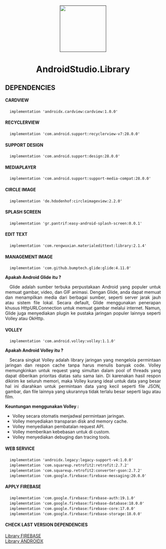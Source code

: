 <p align="center"><a href=""><img height="150" src="https://user-images.githubusercontent.com/37952748/75752927-4426f680-5d5c-11ea-80b0-c455992a9f47.png"></a></p>
<h1 align="center">AndroidStudio.Library</h1>

<h2 align="left">DEPENDENCIES</h2>

#### CARDVIEW
&emsp;```implementation 'androidx.cardview:cardview:1.0.0'```

#### RECYCLERVIEW
&emsp;```implementation 'com.android.support:recyclerview-v7:28.0.0'```

#### SUPPORT DESIGN
&emsp;```implementation 'com.android.support:design:28.0.0'```

#### MEDIAPLAYER
&emsp;```implementation 'com.android.support:support-media-compat:28.0.0'```

#### CIRCLE IMAGE
&emsp;```implementation 'de.hdodenhof:circleimageview:2.2.0'```

#### SPLASH SCREEN
&emsp;```implementation 'gr.pantrif:easy-android-splash-screen:0.0.1'```

#### EDIT TEXT
&emsp;```implementation 'com.rengwuxian.materialedittext:library:2.1.4'```

#### MANAGEMENT IMAGE
&emsp;```implementation 'com.github.bumptech.glide:glide:4.11.0'```<br>

**Apakah Android Glide itu ?**<br>
<p align= "justify">&emsp;Glide adalah sumber terbuka perpustakaan Android yang populer untuk memuat gambar, video, dan GIF animasi. Dengan Glide, anda dapat memuat dan menampilkan media dari berbagai sumber, seperti server jarak jauh atau sistem file lokal. Secara default, Glide menggunakan penerapan khusus HttpURLConnection untuk memuat gambar melalui internet. Namun, Glide juga menyediakan plugin ke pustaka jaringan populer lainnya seperti Volley atau OkHttp.</p>

#### VOLLEY<br>
&emsp;```implementation 'com.android.volley:volley:1.1.0'```<br>

**Apakah Android Volley itu ?**<br>
<p align= "justify">&emsp;Secara singkat Volley adalah library jaringan yang mengelola permintaan jaringan dan respon cache tanpa harus menulis banyak code. Volley memungkinkan untuk request yang simultan dalam pool of threads yang dapat diberikan prioritas diatas satu sama lain. Di karenakan hasil respon dikirim ke seluruh memori, maka Volley kurang ideal untuk data yang besar hal ini diarahkan untuk permintaan data yang kecil seperti file JSON, gambar, dan file lainnya yang ukurannya tidak terlalu besar seperti lagu atau film.</p>

**Keuntungan menggunakan Volley :**<br>
  - Volley secara otomatis menjadwal permintaan jaringan.
  - Volley menyediakan transparan disk and memory cache.
  - Volley menyediakan pembatalan request API.
  - Volley memberikan kebebasan untuk di custom.
  - Volley menyediakan debuging dan tracing tools.
  
#### WEB SERVICE
&emsp;```implementation 'androidx.legacy:legacy-support-v4:1.0.0'``` <br>
&emsp;```implementation 'com.squareup.retrofit2:retrofit:2.7.2'``` <br>
&emsp;```implementation 'com.squareup.retrofit2:converter-gson:2.7.2'``` <br>
&emsp;```implementation 'com.google.firebase:firebase-messaging:20.0.0'```

#### APPLY FIREBASE
&emsp;```implementation 'com.google.firebase:firebase-auth:19.1.0'``` <br>
&emsp;```implementation 'com.google.firebase:firebase-database:18.0.0'``` <br>
&emsp;```implementation 'com.google.firebase:firebase-core:17.0.0'``` <br>
&emsp;```implementation 'com.google.firebase:firebase-storage:18.0.0'```

#### CHECK LAST VERSION DEPENDENCIES
[Library FIREBASE](https://firebase.google.com/docs/android/setup#available-libraries) <br>
[Library ANDROIDX](https://developer.android.com/topic/libraries/support-library/packages?hl=id)
